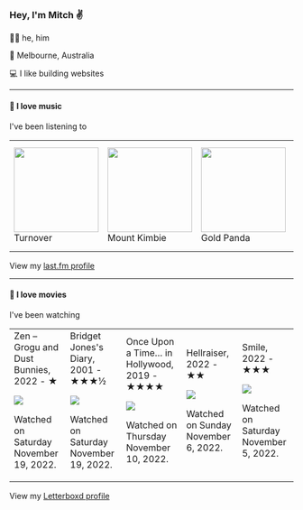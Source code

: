 <article><h3>Hey, I&#x27;m Mitch ✌️</h3><section><p>🙆‍♂️ he, him</p><p>📍 Melbourne, Australia</p><p>💻 I like building websites</p></section><hr/><section><h4>💽 I love music</h4><p>I&#x27;ve been listening to</p><table><tbody><td><img src="https://lastfm.freetls.fastly.net/i/u/174s/0bc8948eb2c1ed4fc91ecdf067d9ae73.png" height="150px" alt="" role="presentation"/><br/>Turnover</td><td><img src="https://lastfm.freetls.fastly.net/i/u/174s/a9ba668b46c48b82b3e666822b2d9b27.png" height="150px" alt="" role="presentation"/><br/>Mount Kimbie</td><td><img src="https://lastfm.freetls.fastly.net/i/u/174s/465c822a8de64690a9bf5e1df3c97452.png" height="150px" alt="" role="presentation"/><br/>Gold Panda</td><td><img src="https://lastfm.freetls.fastly.net/i/u/174s/580c1757d02b48e4bdfca240e10366e1.png" height="150px" alt="" role="presentation"/><br/>Cowboy Junkies</td><td><img src="https://lastfm.freetls.fastly.net/i/u/174s/174023ae838bc886acc44163bc14a8b2.png" height="150px" alt="" role="presentation"/><br/>Everything But the Girl</td></tbody></table><span>View my <a href="https://www.last.fm/user/mylsb">last.fm profile</a></span></section><hr/><section><h4>📼 I love movies</h4><p>I&#x27;ve been watching</p><table><tbody><td>Zen – Grogu and Dust Bunnies, 2022 - ★<br/><span> <p><img src="https://a.ltrbxd.com/resized/film-poster/9/4/1/9/0/5/941905-zen-grogu-and-dust-bunnies-0-600-0-900-crop.jpg?v=c8625466e9"/></p> <p>Watched on Saturday November 19, 2022.</p> </span></td><td>Bridget Jones&#x27;s Diary, 2001 - ★★★½<br/><span> <p><img src="https://a.ltrbxd.com/resized/sm/upload/0u/jf/ve/sc/ydsXlFK0fmOphAIjqsmf5U6j1LU-0-600-0-900-crop.jpg?v=d771ae3fb2"/></p> <p>Watched on Saturday November 19, 2022.</p> </span></td><td>Once Upon a Time… in Hollywood, 2019 - ★★★★<br/><span> <p><img src="https://a.ltrbxd.com/resized/film-poster/3/9/7/8/5/9/397859-once-upon-a-time-in-hollywood-0-600-0-900-crop.jpg?v=f3e8612854"/></p> <p>Watched on Thursday November 10, 2022.</p> </span></td><td>Hellraiser, 2022 - ★★<br/><span> <p><img src="https://a.ltrbxd.com/resized/film-poster/2/6/8/3/6/0/268360-hellraiser-0-600-0-900-crop.jpg?v=c5c7bc62cb"/></p> <p>Watched on Sunday November 6, 2022.</p> </span></td><td>Smile, 2022 - ★★★<br/><span> <p><img src="https://a.ltrbxd.com/resized/film-poster/7/9/3/8/8/3/793883-smile-0-600-0-900-crop.jpg?v=72e51d36e4"/></p> <p>Watched on Saturday November 5, 2022.</p> </span></td></tbody></table><span>View my <a href="https://letterboxd.com/myslab/">Letterboxd profile</a></span></section></article>
